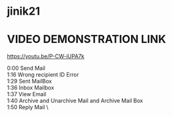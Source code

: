 # jinik21 
# VIDEO DEMONSTRATION LINK 

https://youtu.be/P-CW-iUPA7k

0:00 Send Mail \
1:16 Wrong recipient ID Error \
1:29 Sent MailBox \
1:36  Inbox Mailbox \
1:37 View Email \
1:40 Archive and Unarchive Mail and Archive Mail Box \
1:50 Reply Mail \
